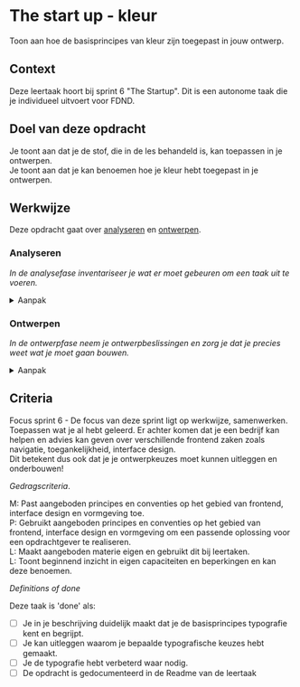 
# The start up - kleur

Toon aan hoe de basisprincipes van kleur zijn toegepast in jouw ontwerp.  

## Context


Deze leertaak hoort bij sprint 6 "The Startup". Dit is een autonome taak die je individueel uitvoert voor FDND.


## Doel van deze opdracht

Je toont aan dat je de stof, die in de les behandeld is, kan toepassen in je ontwerpen.  
Je toont aan dat je kan benoemen hoe je kleur hebt toegepast in je ontwerpen.


## Werkwijze


Deze opdracht gaat over [analyseren](#analyseren) en [ontwerpen](#ontwerpen).

### Analyseren
*In de analysefase inventariseer je wat er moet gebeuren om een taak uit te voeren.*

<details>
<summary>Aanpak</summary>

1. Bekijk de ontwerpen die je deze sprint gemaakt hebt.
2. Maak screenshots en plaats ze in de Readme.
3. Beschrijf in de Readme welke kleur keuzes je gemaakt hebt, denk aan:  
  
- De kleurencirkel en kleurpaletten (complementair, analoog, monochroom). 
- Kleurverhoudingen (wat heb je gebruikt als hoofdkleur? wat is een steunkleur? en waarom?).  
- Tint, verzadiging en helderheid.
  

#### Materiaal analysefase

- [Beginning Graphic Design: Kleur](https://www.youtube.com/watch?v=_2LLXnUdUIc)
- [Graphic Design Foundations, LinkedIn Learning cursus](https://www.linkedin.com/learning/graphic-design-foundations-color/welcome?autoAdvance=true&autoSkip=false&autoplay=true&resume=true&u=2132228)
- [Color Trends, LinkedIn Learning cursus](https://www.linkedin.com/learning/color-trends/color-is-more-than-a-trend?autoAdvance=true&autoSkip=false&autoplay=true&resume=true&u=2132228)
- [Interaction of color - Josef Albers](https://www.youtube.com/watch?v=3IKPGL6403I)

</details>

### Ontwerpen
*In de ontwerpfase neem je ontwerpbeslissingen en zorg je dat je precies weet wat je moet gaan bouwen.*

<details>
<summary>Aanpak</summary>

1. Als je, aan de hand van jouw eigen analyse, ruimte ziet voor verbetering, maak dan een nieuw ontwerp en plaats ook daar een screenshot van in de Readme.
2. Beschrijf wat je anders hebt gedaan en waarom.


#### Materiaal ontwerpfase. 

- [Beginning Graphic Design: Kleur](https://www.youtube.com/watch?v=_2LLXnUdUIc)
- [Graphic Design Foundations, LinkedIn Learning cursus](https://www.linkedin.com/learning/graphic-design-foundations-color/welcome?autoAdvance=true&autoSkip=false&autoplay=true&resume=true&u=2132228)
- [Color Trends, LinkedIn Learning cursus](https://www.linkedin.com/learning/color-trends/color-is-more-than-a-trend?autoAdvance=true&autoSkip=false&autoplay=true&resume=true&u=2132228)
- [Interaction of color - Josef Albers](https://www.youtube.com/watch?v=3IKPGL6403I)

</details>


## Criteria

Focus sprint 6 - De focus van deze sprint ligt op werkwijze, samenwerken. Toepassen wat je al hebt geleerd. Er achter komen dat je een bedrijf kan helpen en advies kan geven over verschillende frontend zaken zoals navigatie, toegankelijkheid, interface design.  
Dit betekent dus ook dat je je ontwerpkeuzes moet kunnen uitleggen en onderbouwen!  


*Gedragscriteria*. 

M: Past aangeboden principes en conventies op het gebied van frontend, interface design en vormgeving toe.  
P: Gebruikt aangeboden principes en conventies op het gebied van frontend, interface design en vormgeving om een passende oplossing voor een opdrachtgever te realiseren.  
L: Maakt aangeboden materie eigen en gebruikt dit bij leertaken.  
L: Toont beginnend inzicht in eigen capaciteiten en beperkingen en kan deze benoemen.  
  

*Definitions of done*



Deze taak is 'done' als:

- [ ] Je in je beschrijving duidelijk maakt dat je de basisprincipes typografie kent en begrijpt.
- [ ] Je kan uitleggen waarom je bepaalde typografische keuzes hebt gemaakt.
- [ ] Je de typografie hebt verbeterd waar nodig.
- [ ] De opdracht is gedocumenteerd in de Readme van de leertaak
